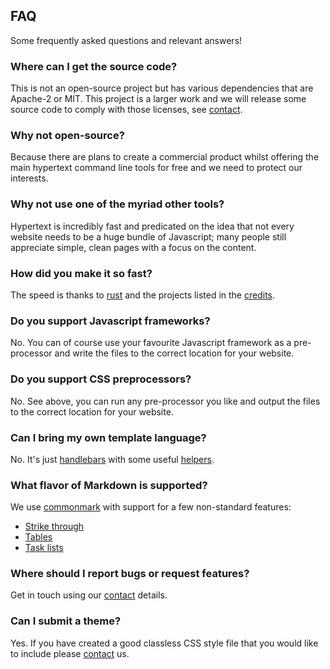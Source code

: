 ## FAQ

Some frequently asked questions and relevant answers!

### Where can I get the source code?

This is not an open-source project but has various dependencies that are Apache-2 or MIT. This project is a larger work and we will release some source code to comply with those licenses, see [contact](/contact/).

### Why not open-source?

Because there are plans to create a commercial product whilst offering the main hypertext command line tools for free and we need to protect our interests.

### Why not use one of the myriad other tools?

Hypertext is incredibly fast and predicated on the idea that not every website needs to be a huge bundle of Javascript; many people still appreciate simple, clean pages with a focus on the content. 

### How did you make it so fast?

The speed is thanks to [rust][] and the projects listed in the [credits](/credits/).

### Do you support Javascript frameworks?

No. You can of course use your favourite Javascript framework as a pre-processor and write the files to the correct location for your website.

### Do you support CSS preprocessors?

No. See above, you can run any pre-processor you like and output the files to the correct location for your website.

### Can I bring my own template language?

No. It's just [handlebars][] with some useful [helpers](/docs/helpers/).

### What flavor of Markdown is supported?

We use [commonmark][] with support for a few non-standard features:

* [Strike through](https://github.github.com/gfm/#strikethrough-extension-)
* [Tables](https://github.github.com/gfm/#tables-extension-)
* [Task lists](https://github.github.com/gfm/#task-list-items-extension-)

### Where should I report bugs or request features?

Get in touch using our [contact](/contact/) details.

### Can I submit a theme?

Yes. If you have created a good classless CSS style file that you would like to include please [contact](/contact/) us.

[handlebars]: https://handlebarsjs.com/
[commonmark]: https://commonmark.org/
[rust]: https://www.rust-lang.org/
